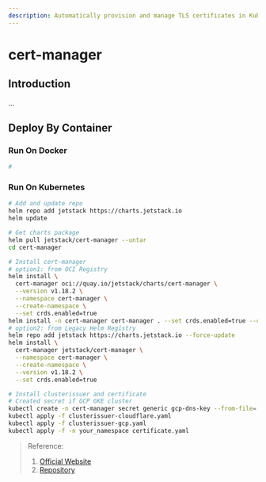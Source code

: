 ```yaml
---
description: Automatically provision and manage TLS certificates in Kubernetes
---
```


# cert-manager

## Introduction

...

## Deploy By Container

### Run On Docker

```bash
#
```

### Run On Kubernetes

```bash
# Add and update repo
helm repo add jetstack https://charts.jetstack.io
helm update

# Get charts package
helm pull jetstack/cert-manager --untar
cd cert-manager

# Install cert-manager
# option1: from OCI Registry
helm install \
  cert-manager oci://quay.io/jetstack/charts/cert-manager \
  --version v1.18.2 \
  --namespace cert-manager \
  --create-namespace \
  --set crds.enabled=true
helm install -n cert-manager cert-manager . --set crds.enabled=true --create-namespace
# option2: from Legacy Helm Registry
helm repo add jetstack https://charts.jetstack.io --force-update
helm install \
  cert-manager jetstack/cert-manager \
  --namespace cert-manager \
  --create-namespace \
  --version v1.18.2 \
  --set crds.enabled=true

# Install clusterissuer and certificate
# Created secret if GCP GKE cluster
kubectl create -n cert-manager secret generic gcp-dns-key --from-file=./dns01-solver.json
kubectl apply -f clusterissuer-cloudflare.yaml
kubectl apply -f clusterissuer-gcp.yaml
kubectl apply -f -n your_namespace certificate.yaml
```

> Reference:
>
> 1. [Official Website](https://cert-manager.io/)
> 2. [Repository](https://github.com/cert-manager/cert-manager)
